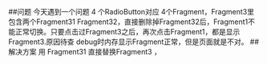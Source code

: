 ##问题
今天遇到一个问题 4 个RadioButton对应 4个Fragment，Fragment3里包含两个Fragment31 Fragment32，直接删除掉Fragment32后，Fragment1不能正常切换。只要点击过Fragment3之后，再次点击Fragment1，都是显示Fragment3.原因待查
debug时内存显示Fragment正常，但是页面就是不对。
##解决方案
用 Fragment31 直接替换Fragment3 ，
